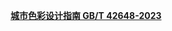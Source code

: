 [**城市色彩设计指南 GB/T 42648-2023**](http://c.gb688.cn/bzgk/gb/showGb?type=online&hcno=5E792071B4A5B9CF78130D41ABCF0D34)